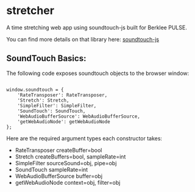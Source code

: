 # stretcher

A time stretching web app using soundtouch-js built for Berklee PULSE.

You can find more details on that library here: [soundtouch-js](https://github.com/ZVK/soundtouch-js)

## SoundTouch Basics:

The following code exposes soundtouch objects to the browser window:

<pre><code>
window.soundtouch = {
    'RateTransposer': RateTransposer,
    'Stretch': Stretch,
    'SimpleFilter': SimpleFilter,
    'SoundTouch': SoundTouch,
    'WebAudioBufferSource': WebAudioBufferSource,
    'getWebAudioNode': getWebAudioNode
};
</code></pre>

Here are the required argument types each constructor takes:

- RateTransposer createBuffer=bool
- Stretch createBuffers=bool, sampleRate=int
- SimpleFilter sourceSound=obj, pipe=obj
- SoundTouch sampleRate=int
- WebAudioBufferSource buffer=obj 
- getWebAudioNode context=obj, filter=obj 